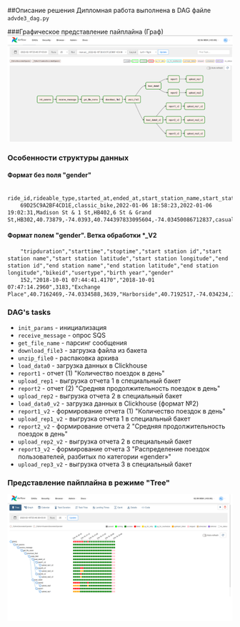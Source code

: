 ##Описание решения
Дипломная работа выполнена в DAG файле `advde3_dag.py`

###Графическое представление пайплайна (Граф)
![img_1.png](res/img_graph.png)

### Особенности структуры данных
#### Формат без поля "gender"
        ride_id,rideable_type,started_at,ended_at,start_station_name,start_station_id,end_station_name,end_station_id,start_lat,start_lng,end_lat,end_lng,member_casual
        69D25C9A2BF4CD1E,classic_bike,2022-01-06 18:58:23,2022-01-06 19:02:31,Madison St & 1 St,HB402,6 St & Grand St,HB302,40.73879,-74.0393,40.744397833095604,-74.03450086712837,casual

#### Формат полем "gender". Ветка обработки *_V2
        "tripduration","starttime","stoptime","start station id","start station name","start station latitude","start station longitude","end station id","end station name","end station latitude","end station longitude","bikeid","usertype","birth year","gender"
        152,"2018-10-01 07:44:41.4170","2018-10-01 07:47:14.2960",3183,"Exchange Place",40.7162469,-74.0334588,3639,"Harborside",40.7192517,-74.034234,15302,"Subscriber",1971,2


### DAG's tasks
- `init_params` - инициализация
- `receive_message` - опрос SQS
- `get_file_name` - парсинг сообщения
- `download_file3` - загрузка файла из бакета
- `unzip_file0` - распаковка архива
- `load_data0` - загрузка данных в Clickhouse
- `report1` - отчет (1) "Количество поездок в день"
- `upload_rep1` - выгрузка отчета 1 в специальный бакет
- `report2` - отчет (2) "Средняя продолжительность поездок в день"
- `upload_rep2` - выгрузка отчета 2 в специальный бакет
- `load_data0_v2` - загрузка данных в Clickhouse (формат №2)
- `report1_v2` - формирование отчета (1) "Количество поездок в день"
- `upload_rep1_v2` - выгрузка отчета 1 в специальный бакет
- `report2_v2` - формирование отчета 2 "Средняя продолжительность поездок в день"
- `upload_rep2_v2` - выгрузка отчета 2 в специальный бакет
- `report3_v2` - формирование отчета 3 "Распределение поездок пользователей, разбитых по категории «gender»"
- `upload_rep3_v2` - выгрузка отчета 3 в специальный бакет

### Представление пайплайна в режиме "Tree"

![img_1.png](res/img_tree.png)

